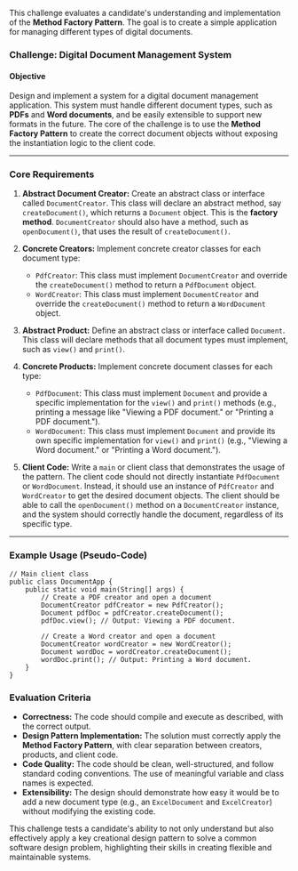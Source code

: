 This challenge evaluates a candidate's understanding and implementation of the **Method Factory Pattern**. The goal is to create a simple application for managing different types of digital documents.

### Challenge: Digital Document Management System

#### Objective

Design and implement a system for a digital document management application. This system must handle different document types, such as **PDFs** and **Word documents**, and be easily extensible to support new formats in the future. The core of the challenge is to use the **Method Factory Pattern** to create the correct document objects without exposing the instantiation logic to the client code.

-----

### Core Requirements

1.  **Abstract Document Creator:** Create an abstract class or interface called `DocumentCreator`. This class will declare an abstract method, say `createDocument()`, which returns a `Document` object. This is the **factory method**. `DocumentCreator` should also have a method, such as `openDocument()`, that uses the result of `createDocument()`.

2.  **Concrete Creators:** Implement concrete creator classes for each document type:

    * `PdfCreator`: This class must implement `DocumentCreator` and override the `createDocument()` method to return a `PdfDocument` object.
    * `WordCreator`: This class must implement `DocumentCreator` and override the `createDocument()` method to return a `WordDocument` object.

3.  **Abstract Product:** Define an abstract class or interface called `Document`. This class will declare methods that all document types must implement, such as `view()` and `print()`.

4.  **Concrete Products:** Implement concrete document classes for each type:

    * `PdfDocument`: This class must implement `Document` and provide a specific implementation for the `view()` and `print()` methods (e.g., printing a message like "Viewing a PDF document." or "Printing a PDF document.").
    * `WordDocument`: This class must implement `Document` and provide its own specific implementation for `view()` and `print()` (e.g., "Viewing a Word document." or "Printing a Word document.").

5.  **Client Code:** Write a `main` or client class that demonstrates the usage of the pattern. The client code should not directly instantiate `PdfDocument` or `WordDocument`. Instead, it should use an instance of `PdfCreator` and `WordCreator` to get the desired document objects. The client should be able to call the `openDocument()` method on a `DocumentCreator` instance, and the system should correctly handle the document, regardless of its specific type.

-----

### Example Usage (Pseudo-Code)

```
// Main client class
public class DocumentApp {
    public static void main(String[] args) {
        // Create a PDF creator and open a document
        DocumentCreator pdfCreator = new PdfCreator();
        Document pdfDoc = pdfCreator.createDocument();
        pdfDoc.view(); // Output: Viewing a PDF document.

        // Create a Word creator and open a document
        DocumentCreator wordCreator = new WordCreator();
        Document wordDoc = wordCreator.createDocument();
        wordDoc.print(); // Output: Printing a Word document.
    }
}
```

### Evaluation Criteria

* **Correctness:** The code should compile and execute as described, with the correct output.
* **Design Pattern Implementation:** The solution must correctly apply the **Method Factory Pattern**, with clear separation between creators, products, and client code.
* **Code Quality:** The code should be clean, well-structured, and follow standard coding conventions. The use of meaningful variable and class names is expected.
* **Extensibility:** The design should demonstrate how easy it would be to add a new document type (e.g., an `ExcelDocument` and `ExcelCreator`) without modifying the existing code.

This challenge tests a candidate's ability to not only understand but also effectively apply a key creational design pattern to solve a common software design problem, highlighting their skills in creating flexible and maintainable systems.